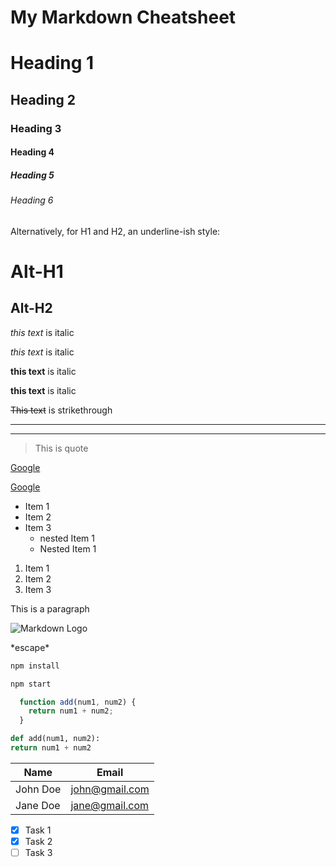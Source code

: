 # My Markdown Cheatsheet

<!-- Headings -->
# Heading 1
## Heading 2
### Heading 3
#### Heading 4
##### Heading 5
###### Heading 6

Alternatively, for H1 and H2, an underline-ish style:

Alt-H1
======

Alt-H2
------

<!-- Italics -->
*this text* is italic

_this text_ is italic

<!-- Strong -->
**this text** is italic

__this text__ is italic

<!-- Strikethrough -->
~~This text~~ is strikethrough

<!-- Horizontal Rule -->

___
---

<!-- Blockqute -->
>This is quote

<!-- Links -->
[Google](http://google.com)

[Google](http://google.com "Google")

<!-- Unordered Lists-->
* Item 1
* Item 2
* Item 3
  * nested Item 1
  * Nested Item 1

<!-- Ordered list -->
1. Item 1
2. Item 2
3. Item 3

<!-- Inline Code Block -->
<p>This is a paragraph</p>

<!-- Images -->
![Markdown Logo](https://markdown-here.com/img/icon256.png)

<!-- Escape -->
\*escape\*

<!-- Github Markdown -->

<!-- Code Blocks -->
```bash
npm install

npm start
```

```javascript
  function add(num1, num2) {
    return num1 + num2;
  }
```

```python
def add(num1, num2):
return num1 + num2
```

<!-- Tables -->
|Name   |Email       |
|--------|--------------|
|John Doe|john@gmail.com|
|Jane Doe|jane@gmail.com|

<!-- Task -->
* [x] Task 1
* [x] Task 2
* [ ] Task 3